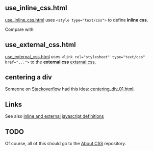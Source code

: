 ## use_inline_css.html

[use_inline_css.html](https://raw.github.com/ReneNyffenegger/development_misc/master/web/css/use_inline_css.html) uses `<style type="text/css">` to define **inline css**.

Compare with 

## use_external_css.html

[use_external_css.html](https://raw.github.com/ReneNyffenegger/development_misc/master/web/css/use_external_css.html) uses `<link rel="stylesheet" type="text/css" href="...">` to the **external css**
[extarnal.css](https://raw.github.com/ReneNyffenegger/development_misc/master/web/css/external.css).

## centering a div

Someone on [Stackoverflow](http://stackoverflow.com/a/8347427/180275) had this idea:
[centering_div_01.html](https://raw.github.com/ReneNyffenegger/development_misc/master/web/css/centering_div_01.html).


## Links

See also [inline and external javascript definitions](https://github.com/ReneNyffenegger/development_misc/tree/master/web/js#readme)

## TODO

Of course, all of this should go to the [About CSS](https://github.com/ReneNyffenegger/about-css) repository.
